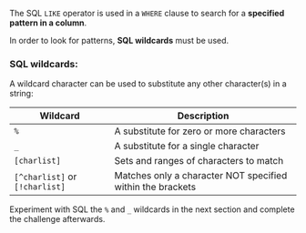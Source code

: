 The SQL `LIKE` operator is used in a `WHERE` clause to search for a __specified pattern in a column__.

In order to look for patterns, __SQL wildcards__ must be used. 

### SQL wildcards:

A wildcard character can be used to substitute any other character(s) in a string:

|Wildcard	| Description|
|----------|-----------|
|`%`	|A substitute for zero or more characters|
|`_`	|A substitute for a single character|
|`[charlist]`	|Sets and ranges of characters to match|
|`[^charlist]` or `[!charlist]`	|Matches only a character NOT specified within the brackets|

Experiment with SQL the `%` and `_` wildcards in the next section and complete the challenge afterwards.